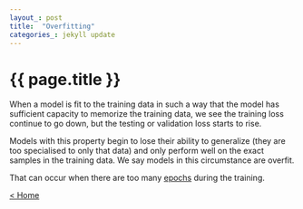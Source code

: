 ```yaml
---
layout_: post
title:  "Overfitting"
categories_: jekyll update
---
```


# {{ page.title }}

When a model is fit to the training data in such a way that the model has sufficient capacity to memorize the training data, 
we see the training loss continue to go down, but the testing or validation loss starts to rise. 

Models with this property begin to lose their ability to generalize (they are too specialised to only that data) and only perform 
well on the exact samples in the training data. We say models in this circumstance are overfit.

That can occur when there are too many [epochs](epoch.html) during the training.


[< Home](..)